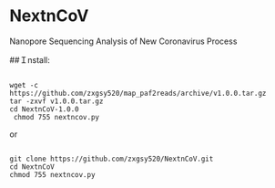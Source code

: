 # NextnCoV
Nanopore Sequencing Analysis of New Coronavirus Process

##Ｉnstall:
<pre><code>
wget -c https://github.com/zxgsy520/map_paf2reads/archive/v1.0.0.tar.gz
tar -zxvf v1.0.0.tar.gz
cd NextnCoV-1.0.0
 chmod 755 nextncov.py
</code></pre>
or
<pre><code>
git clone https://github.com/zxgsy520/NextnCoV.git
cd NextnCoV
chmod 755 nextncov.py
</code></pre>
